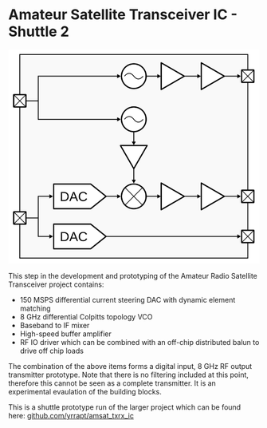 # Amateur Satellite Transceiver IC - Shuttle 2

![docs/block_diagram.svg](docs/block_diagram.svg)

This step in the development and prototyping of the Amateur Radio Satellite Transceiver project contains:

 - 150 MSPS differential current steering DAC with dynamic element matching
 - 8 GHz differential Colpitts topology VCO
 - Baseband to IF mixer
 - High-speed buffer amplifier
 - RF IO driver which can be combined with an off-chip distributed balun to drive off chip loads

The combination of the above items forms a digital input, 8 GHz RF output transmitter prototype.
Note that there is no filtering included at this point, therefore this cannot be seen as a complete transmitter. 
It is an experimental evaulation of the building blocks.


This is a shuttle prototype run of the larger project which can be found here: [github.com/yrrapt/amsat_txrx_ic](https://github.com/yrrapt/amsat_txrx_ic)